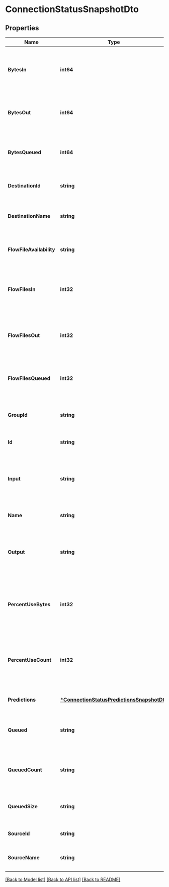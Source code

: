 # ConnectionStatusSnapshotDto

## Properties
Name | Type | Description | Notes
------------ | ------------- | ------------- | -------------
**BytesIn** | **int64** | The size of the FlowFiles that have come into the connection in the last 5 minutes. | [optional] [default to null]
**BytesOut** | **int64** | The number of bytes that have left the connection in the last 5 minutes. | [optional] [default to null]
**BytesQueued** | **int64** | The size of the FlowFiles that are currently queued in the connection. | [optional] [default to null]
**DestinationId** | **string** | The id of the destination of the connection. | [optional] [default to null]
**DestinationName** | **string** | The name of the destination of the connection. | [optional] [default to null]
**FlowFileAvailability** | **string** | The availability of FlowFiles in this connection | [optional] [default to null]
**FlowFilesIn** | **int32** | The number of FlowFiles that have come into the connection in the last 5 minutes. | [optional] [default to null]
**FlowFilesOut** | **int32** | The number of FlowFiles that have left the connection in the last 5 minutes. | [optional] [default to null]
**FlowFilesQueued** | **int32** | The number of FlowFiles that are currently queued in the connection. | [optional] [default to null]
**GroupId** | **string** | The id of the process group the connection belongs to. | [optional] [default to null]
**Id** | **string** | The id of the connection. | [optional] [default to null]
**Input** | **string** | The input count/size for the connection in the last 5 minutes, pretty printed. | [optional] [default to null]
**Name** | **string** | The name of the connection. | [optional] [default to null]
**Output** | **string** | The output count/sie for the connection in the last 5 minutes, pretty printed. | [optional] [default to null]
**PercentUseBytes** | **int32** | Connection percent use regarding queued flow files size and backpressure threshold if configured. | [optional] [default to null]
**PercentUseCount** | **int32** | Connection percent use regarding queued flow files count and backpressure threshold if configured. | [optional] [default to null]
**Predictions** | [***ConnectionStatusPredictionsSnapshotDto**](ConnectionStatusPredictionsSnapshotDTO.md) |  | [optional] [default to null]
**Queued** | **string** | The total count and size of queued flowfiles formatted. | [optional] [default to null]
**QueuedCount** | **string** | The number of flowfiles that are queued, pretty printed. | [optional] [default to null]
**QueuedSize** | **string** | The total size of flowfiles that are queued formatted. | [optional] [default to null]
**SourceId** | **string** | The id of the source of the connection. | [optional] [default to null]
**SourceName** | **string** | The name of the source of the connection. | [optional] [default to null]

[[Back to Model list]](../README.md#documentation-for-models) [[Back to API list]](../README.md#documentation-for-api-endpoints) [[Back to README]](../README.md)

